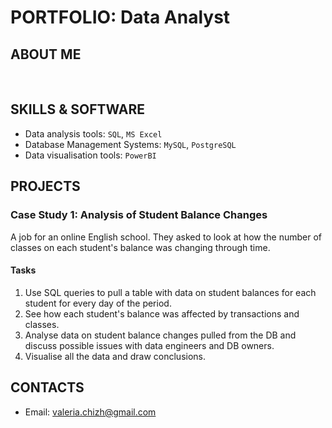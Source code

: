 # PORTFOLIO: Data Analyst

## ABOUT ME
<br>

## SKILLS & SOFTWARE
- Data analysis tools: `SQL`, `MS Excel`
- Database Management Systems: `MySQL`, `PostgreSQL`
- Data visualisation tools: `PowerBI`

## PROJECTS
### Case Study 1: Analysis of Student Balance Changes
A job for an online English school. They asked to look at how the number of classes on each student's balance was changing through time. 

#### Tasks
1. Use SQL queries to pull a table with data on student balances for each student for every day of the period.
2. See how each student's balance was affected by transactions and classes.
2. Analyse data on student balance changes pulled from the DB and discuss possible issues with data engineers and DB owners.
3. Visualise all the data and draw conclusions.

## CONTACTS
- Email: valeria.chizh@gmail.com

